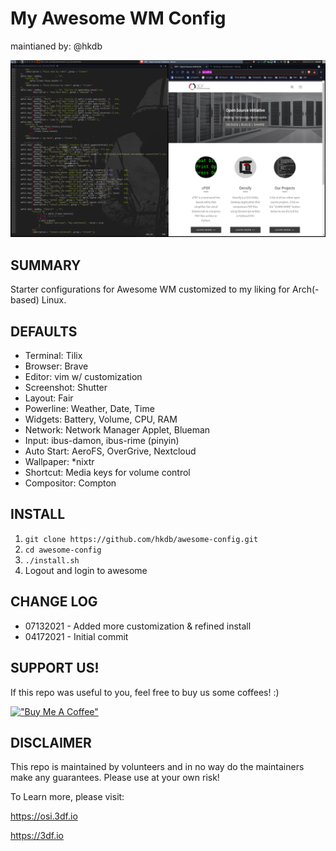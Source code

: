 # My Awesome WM Config
maintianed by: @hkdb

![screenshot](awesome-config-ss.png)

## SUMMARY

Starter configurations for Awesome WM customized to my liking for Arch(-based) Linux.

## DEFAULTS

- Terminal: Tilix
- Browser: Brave
- Editor: vim w/ customization
- Screenshot: Shutter
- Layout: Fair
- Powerline: Weather, Date, Time
- Widgets: Battery, Volume, CPU, RAM
- Network: Network Manager Applet, Blueman
- Input: ibus-damon, ibus-rime (pinyin) 
- Auto Start: AeroFS, OverGrive, Nextcloud
- Wallpaper: *nixtr
- Shortcut: Media keys for volume control
- Compositor: Compton

## INSTALL

1. `git clone https://github.com/hkdb/awesome-config.git`
2. `cd awesome-config`
3. `./install.sh`
4. Logout and login to awesome

## CHANGE LOG

- 07132021 - Added more customization & refined install
- 04172021 - Initial commit

## SUPPORT US!

If this repo was useful to you, feel free to buy us some coffees! :)

[!["Buy Me A Coffee"](https://www.buymeacoffee.com/assets/img/custom_images/yellow_img.png)](https://www.buymeacoffee.com/3dfosi)

## DISCLAIMER

This repo is maintained by volunteers and in no way do the maintainers make any guarantees. Please use at your own risk!

To Learn more, please visit:

https://osi.3df.io

https://3df.io

